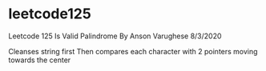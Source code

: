 # leetcode125
Leetcode 125 Is Valid Palindrome
By Anson Varughese
8/3/2020

Cleanses string first
Then compares each character with 2 pointers moving towards the center
